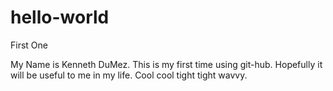 # hello-world
First One

My Name is Kenneth DuMez. This is my first time using git-hub. Hopefully it will be useful to me in my life. Cool cool tight tight wavvy.
